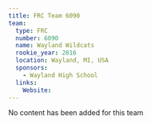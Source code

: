 ```yaml
---
title: FRC Team 6090
team:
  type: FRC
  number: 6090
  name: Wayland Wildcats
  rookie_year: 2016
  location: Wayland, MI, USA
  sponsors:
    - Wayland High School
  links:
    Website: 
---
```

No content has been added for this team